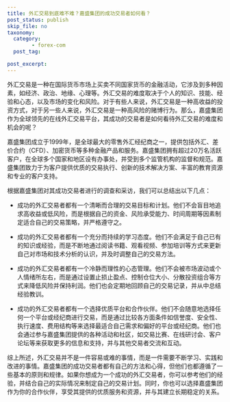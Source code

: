 ```yaml
---
title: 外汇交易到底难不难？嘉盛集团的成功交易者如何看？
post_status: publish
skip_file: no
taxonomy:
  category:
        - forex-com
  post_tag:

post_excerpt: 
---
```

外汇交易是一种在国际货币市场上买卖不同国家货币的金融活动，它涉及到多种因素，如经济、政治、地缘、心理等。外汇交易的难度取决于个人的知识、技能、经验和心态，以及市场的变化和风险。对于有些人来说，外汇交易是一种高收益的投资方式，对于另一些人来说，外汇交易是一种高风险的赌博行为。那么，嘉盛集团作为全球领先的在线外汇交易平台，其成功的交易者是如何看待外汇交易的难度和机会的呢？

嘉盛集团成立于1999年，是全球最大的零售外汇经纪商之一，提供包括外汇、差价合约（CFD）、加密货币等多种金融产品和服务。嘉盛集团拥有超过20万名活跃客户，在全球多个国家和地区设有办事处，并受到多个监管机构的监督和规范。嘉盛集团致力于为客户提供优质的交易执行、创新的技术解决方案、丰富的教育资源和专业的客户支持。

根据嘉盛集团对其成功交易者进行的调查和采访，我们可以总结出以下几点：

* 成功的外汇交易者都有一个清晰而合理的交易目标和计划。他们不会盲目地追求高收益或低风险，而是根据自己的资金、风险承受能力、时间周期等因素制定适合自己的交易策略，并严格遵守之。

* 成功的外汇交易者都有一个充分而持续的学习态度。他们不会满足于自己已有的知识或经验，而是不断地通过阅读书籍、观看视频、参加培训等方式来更新自己对市场和技术分析的认识，并及时调整自己的交易方法。

* 成功的外汇交易者都有一个冷静而理性的心态管理。他们不会被市场波动或个人情绪所左右，而是通过设置止损止盈点、控制仓位大小、分散投资组合等方式来降低风险并保持利润。他们也会定期地回顾自己的交易记录，并从中总结经验教训。

* 成功的外汇交易者都有一个选择优质平台和合作伙伴。他们不会随意地选择任何一个平台或经纪商进行交易，而是通过比较各方面条件如信誉度、安全性、执行速度、费用结构等来选择最适合自己需求和偏好的平台或经纪商。他们也会通过参与嘉盛集团提供的各种活动和社区，如交易比赛、在线研讨会、客户论坛等来获取更多的信息和支持，并与其他交易者交流和互动。

综上所述，外汇交易并不是一件容易或难的事情，而是一件需要不断学习、实践和改进的事情。嘉盛集团的成功交易者都有自己的方法和心得，但他们也都遵循了一些基本的原则和规律。如果你想成为一个成功的外汇交易者，你可以参考他们的经验，并结合自己的实际情况来制定自己的交易计划。同时，你也可以选择嘉盛集团作为你的合作伙伴，享受其提供的优质服务和资源，并与其建立长期稳定的关系。